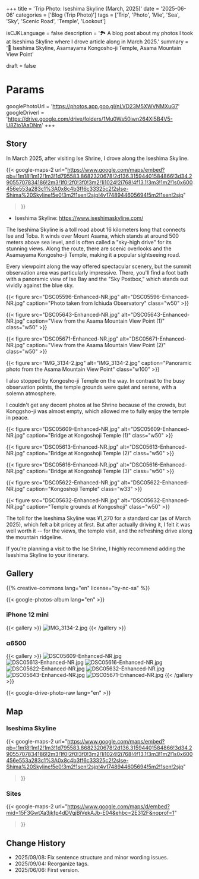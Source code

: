 +++
title = 'Trip Photo: Iseshima Skyline (March, 2025)'
date = '2025-06-06'
categories = ['Blog (Trip Photo)']
tags = ['Trip', 'Photo', 'Mie', 'Sea', 'Sky', 'Scenic Road', 'Temple', 'Lookout']

isCJKLanguage = false
description = '🏞️ A blog post about my photos I took at Iseshima Skyline where I drove article along in March 2025.'
summary = '📍 Iseshima Skyline, Asamayama Kongosho-ji Temple, Asama Mountain View Point'

draft = false

# Params
googlePhotoUrl = 'https://photos.app.goo.gl/nLVD23M5XWVNMXuG7'
googleDriverl = 'https://drive.google.com/drive/folders/1Mu0Ws50iwn264XI5B4V5-U8Zio1AaDNm'
+++


## Story

In March 2025, after visiting Ise Shrine, I drove along the Iseshima Skyline.

{{< google-maps-2
  url="https://www.google.com/maps/embed?pb=!1m18!1m12!1m3!1d795583.8682320678!2d136.31594401584866!3d34.29055707834186!2m3!1f0!2f0!3f0!3m2!1i1024!2i768!4f13.1!3m3!1m2!1s0x600456e553a283c1%3A0x8c4b3ff6c33325c2!2sIse-Shima%20Skyline!5e0!3m2!1sen!2sjp!4v1748944605694!5m2!1sen!2sjp"
  >}}

- Iseshima Skyline: https://www.iseshimaskyline.com/

The Iseshima Skyline is a toll road about 16 kilometers long that connects Ise and Toba.
It winds over Mount Asama, which stands at around 500 meters above sea level, and is often called a "sky-high drive" for its stunning views.
Along the route, there are scenic overlooks and the Asamayama Kongosho-ji Temple, making it a popular sightseeing road.

Every viewpoint along the way offered spectacular scenery,
but the summit observation area was particularly impressive.
There, you'll find a foot bath with a panoramic view of Ise Bay and the "Sky Postbox,"
which stands out vividly against the blue sky.

{{< figure
    src="DSC05596-Enhanced-NR.jpg"
    alt="DSC05596-Enhanced-NR.jpg"
    caption="Photo taken from Ichiuda Observatory"
    class="w50"
    >}}

{{< figure
    src="DSC05643-Enhanced-NR.jpg"
    alt="DSC05643-Enhanced-NR.jpg"
    caption="View from the Asama Mountain View Point (1)"
    class="w50"
    >}}

{{< figure
    src="DSC05671-Enhanced-NR.jpg"
    alt="DSC05671-Enhanced-NR.jpg"
    caption="View from the Asama Mountain View Point (2)"
    class="w50"
    >}}

{{< figure
    src="IMG_3134-2.jpg"
    alt="IMG_3134-2.jpg"
    caption="Panoramic photo from the Asama Mountain View Point"
    class="w100"
    >}}


I also stopped by Kongosho-ji Temple on the way.
In contrast to the busy observation points,
the temple grounds were quiet and serene, with a solemn atmosphere.

I couldn't get any decent photos at Ise Shrine because of the crowds,
but Konggsho-ji was almost empty, which allowed me to fully enjoy the temple in peace.

{{< figure
    src="DSC05609-Enhanced-NR.jpg"
    alt="DSC05609-Enhanced-NR.jpg"
    caption="Bridge at Kongoshoji Temple (1)"
    class="w50"
    >}}

{{< figure
    src="DSC05613-Enhanced-NR.jpg"
    alt="DSC05613-Enhanced-NR.jpg"
    caption="Bridge at Kongoshoji Temple (2)"
    class="w50"
    >}}

{{< figure
    src="DSC05616-Enhanced-NR.jpg"
    alt="DSC05616-Enhanced-NR.jpg"
    caption="Bridge at Kongoshoji Temple (3)"
    class="w50"
    >}}

{{< figure
    src="DSC05622-Enhanced-NR.jpg"
    alt="DSC05622-Enhanced-NR.jpg"
    caption="Kongoshoji Temple"
    class="w33"
    >}}

{{< figure
    src="DSC05632-Enhanced-NR.jpg"
    alt="DSC05632-Enhanced-NR.jpg"
    caption="Temple grounds at Kongoshoji"
    class="w50"
    >}}


The toll for the Iseshima Skyline was ¥1,270 for a standard car (as of March 2025), which felt a bit pricey at first.
But after actually driving it, I felt it was well worth it -- for the views, the temple visit, and the refreshing drive along the mountain ridgeline.

If you're planning a visit to the Ise Shrine, I highly recommend adding the Iseshima Skyline to your itinerary.


## Gallery

{{% creative-commons lang="en" license="by-nc-sa" %}}

{{< google-photos-album lang="en" >}}


### iPhone 12 mini

{{< gallery >}}
  <img src="IMG_3134-2.jpg" alt="IMG_3134-2.jpg" class="grid-w100" />
{{< /gallery >}}


### α6500

{{< gallery >}}
  <img src="DSC05609-Enhanced-NR.jpg" alt="DSC05609-Enhanced-NR.jpg" class="grid-w50" />
  <img src="DSC05613-Enhanced-NR.jpg" alt="DSC05613-Enhanced-NR.jpg" class="grid-w50" />
  <img src="DSC05616-Enhanced-NR.jpg" alt="DSC05616-Enhanced-NR.jpg" class="grid-w50" />
  <img src="DSC05622-Enhanced-NR.jpg" alt="DSC05622-Enhanced-NR.jpg" class="grid-w50" />
  <img src="DSC05632-Enhanced-NR.jpg" alt="DSC05632-Enhanced-NR.jpg" class="grid-w50" />
  <img src="DSC05643-Enhanced-NR.jpg" alt="DSC05643-Enhanced-NR.jpg" class="grid-w50" />
  <img src="DSC05671-Enhanced-NR.jpg" alt="DSC05671-Enhanced-NR.jpg" class="grid-w50" />
{{< /gallery >}}

{{< google-drive-photo-raw lang="en" >}}


## Map

### Iseshima Skyline

{{< google-maps-2
  url="https://www.google.com/maps/embed?pb=!1m18!1m12!1m3!1d795583.8682320678!2d136.31594401584866!3d34.29055707834186!2m3!1f0!2f0!3f0!3m2!1i1024!2i768!4f13.1!3m3!1m2!1s0x600456e553a283c1%3A0x8c4b3ff6c33325c2!2sIse-Shima%20Skyline!5e0!3m2!1sen!2sjp!4v1748944605694!5m2!1sen!2sjp"
  >}}


### Sites

{{< google-maps-2
  url="https://www.google.com/maps/d/embed?mid=15F3GwtXa3jkfp4dDVgjBiVekAJb-E04&ehbc=2E312F&noprof=1"
  >}}


## Change History

- 2025/09/08: Fix sentence structure and minor wording issues.
- 2025/09/04: Reorganize tags.
- 2025/06/06: First version.

